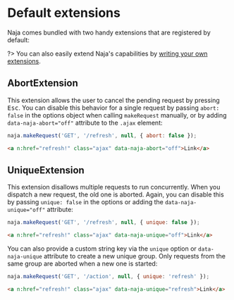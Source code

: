 # Default extensions

Naja comes bundled with two handy extensions that are registered by default:

?> You can also easily extend Naja's capabilities by [writing your own extensions](extensions-custom.md).


## AbortExtension

This extension allows the user to cancel the pending request by pressing <kbd>Esc</kbd>. You can disable this behavior for a single request by passing `abort: false` in the options object when calling `makeRequest` manually, or by adding `data-naja-abort="off"` attribute to the `.ajax` element:

```js
naja.makeRequest('GET', '/refresh', null, { abort: false });
```

```html
<a n:href="refresh!" class="ajax" data-naja-abort="off">Link</a>
```


## UniqueExtension

This extension disallows multiple requests to run concurrently. When you dispatch a new request, the old one is aborted. Again, you can disable this by passing `unique: false` in the options or adding the `data-naja-unique="off"` attribute:

```js
naja.makeRequest('GET', '/refresh', null, { unique: false });
```

```html
<a n:href="refresh!" class="ajax" data-naja-unique="off">Link</a>
```

You can also provide a custom string key via the `unique` option or `data-naja-unique` attribute to create a new unique group. Only requests from the same group are aborted when a new one is started:

```js
naja.makeRequest('GET', '/action', null, { unique: 'refresh' });
```

```html
<a n:href="refresh!" class="ajax" data-naja-unique="refresh">Link</a>
```
